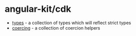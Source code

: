# angular-kit/cdk

- [types](./types/README.md) - a collection of types which will reflect strict types
- [coercing](./coercing/README.md) - a collection of coercion helpers
